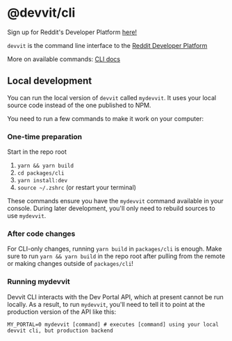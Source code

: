 # @devvit/cli

Sign up for Reddit's Developer Platform [here!](https://developers.reddit.com)

`devvit` is the command line interface to the [Reddit Developer Platform](https://developers.reddit.com/)

More on available commands: [CLI docs](https://developers.reddit.com/docs/cli/help)

## Local development
You can run the local version of `devvit` called `mydevvit`.
It uses your local source code instead of the one published to NPM.

You need to run a few commands to make it work on your computer:

### One-time preparation
Start in the repo root
1. `yarn && yarn build`
2. `cd packages/cli`
3. `yarn install:dev`
4. `source ~/.zshrc` (or restart your terminal)

These commands ensure you have the `mydevvit` command available in your console. During later
development, you'll only need to rebuild sources to use `mydevvit`.

### After code changes
For CLI-only changes, running `yarn build` in `packages/cli` is enough. Make sure to run
`yarn && yarn build` in the repo root after pulling from the remote or making changes outside of
`packages/cli`!

### Running mydevvit
Devvit CLI interacts with the Dev Portal API, which at present cannot be run locally. As a result,
to run `mydevvit`, you'll need to tell it to point at the production version of the API like this:

`MY_PORTAL=0 mydevvit [command] # executes [command] using your local devvit cli, but production backend`
